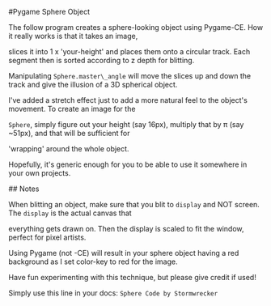 \#Pygame Sphere Object



The follow program creates a sphere-looking object using Pygame-CE. How it really works is that it takes an image,

slices it into 1 x 'your-height' and places them onto a circular track. Each segment then is sorted according to z depth for blitting.

Manipulating `Sphere.master\_angle` will move the slices up and down the track and give the illusion of a 3D spherical object.



I've added a stretch effect just to add a more natural feel to the object's movement. To create an image for the

`Sphere`, simply figure out your height (say 16px), multiply that by π (say ~51px), and that will be sufficient for

'wrapping' around the whole object.



Hopefully, it's generic enough for you to be able to use it somewhere in your own projects.





\## Notes



When blitting an object, make sure that you blit to `display` and NOT screen. The `display` is the actual canvas that

everything gets drawn on. Then the display is scaled to fit the window, perfect for pixel artists.



Using Pygame (not -CE) will result in your sphere object having a red background as I set color-key to red for the image.



Have fun experimenting with this technique, but please give credit if used!



Simply use this line in your docs: `Sphere Code by Stormwrecker`

